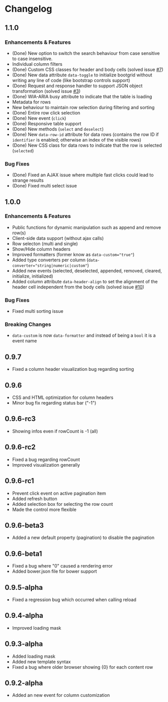 # Changelog

## 1.1.0

### Enhancements & Features
- (Done) New option to switch the search behaviour from case sensitive to case insensitive.
- Individual column filters
- (Done) Custom CSS classes for header and body cells (solved issue [#7](http://github.com/rstaib/jquery-bootgrid/issues/7))
- (Done) New data attribute `data-toggle` to initialize bootgrid without writing any line of code (like bootstrap controls support)
- (Done) Request and response handler to support JSON object transformation (solved issue [#3](http://github.com/rstaib/jquery-bootgrid/issues/3))
- (Done) WIA-ARIA busy attribute to indicate that the table is loading
- Metadata for rows
- New behaviour to maintain row selection during filtering and sorting
- (Done) Entire row click selection
- (Done) New event (`click`)
- (Done) Responsive table support
- (Done) New methods (`select` and `deselect`)
- (Done) New `data-row-id` attribute for data rows (contains the row ID if `identifier` is enabled; otherwise an index of the visible rows)
- (Done) New CSS class for data rows to indicate that the row is selected (`selected`)

### Bug Fixes
- (Done) Fixed an AJAX issue where multiple fast clicks could lead to strange results
- (Done) Fixed multi select issue

## 1.0.0

### Enhancements & Features
- Public functions for dynamic manipulation such as append and remove row(s)
- Client-side data support (without ajax calls)
- Row selecton (multi and single)
- Show/Hide column headers
- Improved formatters (former know as `data-custom="true"`)
- Added type converters per column (`data-converter="string|numeric|custom"`)
- Added new events (selected, deselected, appended, removed, cleared, initialize, initialized)
- Added column attribute `data-header-align` to set the alignment of the header cell independent from the body cells (solved issue [#10](http://github.com/rstaib/jquery-bootgrid/issues/10))

### Bug Fixes
- Fixed multi sorting issue

### Breaking Changes
- `data-custom` is now `data-formatter` and instead of being a `bool` it is a event name

## 0.9.7
- Fixed a column header visualization bug regarding sorting

## 0.9.6
- CSS and HTML optimization for column headers
- Minor bug fix regarding status bar ("-1")

## 0.9.6-rc3
- Showing infos even if rowCount is -1 (all)

## 0.9.6-rc2
- Fixed a bug regarding rowCount
- Improved visualization generally

## 0.9.6-rc1
- Prevent click event on active pagination item
- Added refresh button
- Added selection box for selecting the row count
- Made the control more flexible

## 0.9.6-beta3
- Added a new default property (pagination) to disable the pagination

## 0.9.6-beta1
- Fixed a bug where "0" caused a rendering error
- Added bower.json file for bower support

## 0.9.5-alpha
- Fixed a regression bug which occurred when calling reload

## 0.9.4-alpha
- Improved loading mask

## 0.9.3-alpha
- Added loading mask
- Added new template syntax
- Fixed a bug where older browser showing {0} for each content row

## 0.9.2-alpha
- Added an new event for column customization